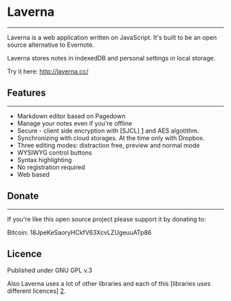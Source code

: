 # Laverna
--------------

Laverna is a web application written on JavaScript. It's built to be an open source alternative to Evernote.

Laverna stores notes in indexedDB and personal settings in local storage.

Try it here: http://laverna.cc/

## Features
-----------------------

* Markdown editor based on Pagedown
* Manage your notes even if you're offline
* Secure - client side encryption with [SJCL] [1] and AES algotithm.
* Synchronizing with cloud storages. At the time only with Dropbox.
* Three editing modes: distraction free, preview and normal mode
* WYSIWYG control buttons
* Syntax highlighting
* No registration required
* Web based

## Donate
-----------------
If you're like this open source project please support it by donating to:

Bitcoin: 18JpeKeSaoryHCkfV63XcvLZUgeuuATp86

## Licence
Published under GNU GPL v.3

Also Laverna uses a lot of other libraries and each of this [libraries uses different licences] [2].

[1]: http://bitwiseshiftleft.github.io/sjcl/
[2]: bower.json
